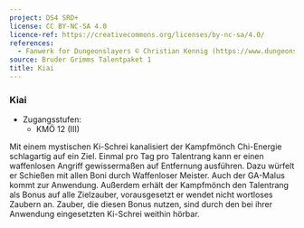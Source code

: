 ```yaml
---
project: DS4 SRD+
license: CC BY-NC-SA 4.0
licence-ref: https://creativecommons.org/licenses/by-nc-sa/4.0/
references: 
  - Fanwerk for Dungeonslayers © Christian Kennig (https://www.dungeonslayers.net/)
source: Bruder Grimms Talentpaket 1
title: Kiai
---
```


### Kiai

- Zugangsstufen:
  - KMÖ 12 (III)

Mit einem mystischen Ki-Schrei kanalisiert der Kampfmönch Chi-Energie schlagartig auf ein Ziel. Einmal pro Tag pro Talentrang kann er einen waffenlosen Angriff gewissermaßen auf Entfernung ausführen. Dazu würfelt er Schießen mit allen Boni durch Waffenloser Meister. Auch der GA-Malus kommt zur Anwendung. Außerdem erhält der Kampfmönch den Talentrang als Bonus auf alle Zielzauber, vorausgesetzt er wendet nicht wortloses Zaubern an. Zauber, die diesen Bonus nutzen, sind durch den bei ihrer Anwendung eingesetzten Ki-Schrei weithin hörbar.

